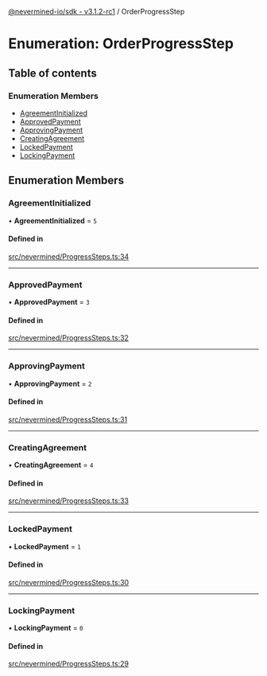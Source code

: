 [@nevermined-io/sdk - v3.1.2-rc1](../code-reference.md) / OrderProgressStep

# Enumeration: OrderProgressStep

## Table of contents

### Enumeration Members

- [AgreementInitialized](OrderProgressStep.md#agreementinitialized)
- [ApprovedPayment](OrderProgressStep.md#approvedpayment)
- [ApprovingPayment](OrderProgressStep.md#approvingpayment)
- [CreatingAgreement](OrderProgressStep.md#creatingagreement)
- [LockedPayment](OrderProgressStep.md#lockedpayment)
- [LockingPayment](OrderProgressStep.md#lockingpayment)

## Enumeration Members

### AgreementInitialized

• **AgreementInitialized** = `5`

#### Defined in

[src/nevermined/ProgressSteps.ts:34](https://github.com/nevermined-io/sdk-js/blob/a486bcf8f8c4d89a158ad167d49be25a65d17b56/src/nevermined/ProgressSteps.ts#L34)

---

### ApprovedPayment

• **ApprovedPayment** = `3`

#### Defined in

[src/nevermined/ProgressSteps.ts:32](https://github.com/nevermined-io/sdk-js/blob/a486bcf8f8c4d89a158ad167d49be25a65d17b56/src/nevermined/ProgressSteps.ts#L32)

---

### ApprovingPayment

• **ApprovingPayment** = `2`

#### Defined in

[src/nevermined/ProgressSteps.ts:31](https://github.com/nevermined-io/sdk-js/blob/a486bcf8f8c4d89a158ad167d49be25a65d17b56/src/nevermined/ProgressSteps.ts#L31)

---

### CreatingAgreement

• **CreatingAgreement** = `4`

#### Defined in

[src/nevermined/ProgressSteps.ts:33](https://github.com/nevermined-io/sdk-js/blob/a486bcf8f8c4d89a158ad167d49be25a65d17b56/src/nevermined/ProgressSteps.ts#L33)

---

### LockedPayment

• **LockedPayment** = `1`

#### Defined in

[src/nevermined/ProgressSteps.ts:30](https://github.com/nevermined-io/sdk-js/blob/a486bcf8f8c4d89a158ad167d49be25a65d17b56/src/nevermined/ProgressSteps.ts#L30)

---

### LockingPayment

• **LockingPayment** = `0`

#### Defined in

[src/nevermined/ProgressSteps.ts:29](https://github.com/nevermined-io/sdk-js/blob/a486bcf8f8c4d89a158ad167d49be25a65d17b56/src/nevermined/ProgressSteps.ts#L29)
